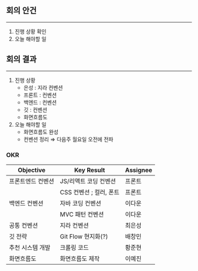 ## 회의 안건

---

1. 진행 상황 확인
2. 오늘 해야할 일

## 회의 결과

---

1. 진행 상황
    - 은성 : 지라 컨벤션
    - 프론트 : 컨벤션
    - 백엔드 : 컨벤션
    - 깃 : 컨벤션
    - 화면흐름도
2. 오늘 해야할 일
    - 화면흐름도 완성
    - 컨벤션 정리 ⇒ 다음주 월요일 오전에 전파

### OKR

| Objective | Key Result | Assignee |
| --- | --- | --- |
| 프론트엔드 컨벤션 | JS/리액트 코딩 컨벤션 | 프론트 |
|  | CSS 컨벤션 ; 컬러, 폰트 | 프론트 |
| 백엔드 컨벤션 | 자바 코딩 컨벤션 | 이다운 |
|  | MVC 패턴 컨벤션 | 이다운 |
| 공통 컨벤션 | 지라 컨벤션 | 최은성 |
| 깃 전략 | Git Flow 현지화(?) | 배창민 |
| 추천 시스템 개발 | 크롤링 코드 | 황준현 |
| 화면흐름도 | 화면흐름도 제작 | 이예진 |